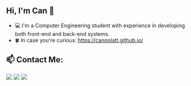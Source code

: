 ## Hi, I'm Can 👋

- 💻 I'm a Computer Engineering student with experience in developing both front-end and back-end systems.
- 🍀 In case you're curious: https://canpolatt.github.io/

## :mailbox: Contact Me:

[<img src="https://user-images.githubusercontent.com/61492486/120072810-3dda1400-c09e-11eb-9d39-513ab6262887.png"/>](mailto:can.polatt@yahoo.com)
[<img target="_blank" src="https://cdn4.iconfinder.com/data/icons/colorful-guache-social-media-logos-1/159/social-media_linkedin-64.png"/>](https://www.linkedin.com/in/can-polatt/)
[<img target="_blank" src="https://cdn2.iconfinder.com/data/icons/colorful-guache-social-media-logos-1/155/social-media_twitter-64.png"/>](https://twitter.com/cnpolattt)

<!--
<p><img align="left" src="https://github-readme-stats.vercel.app/api/top-langs/?username=canpolatt&layout=compact" alt="canpolatt" width="400"/></p>

-->

